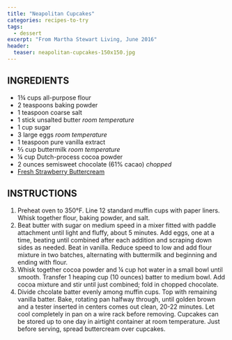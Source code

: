```yaml
---
title: "Neapolitan Cupcakes"
categories: recipes-to-try
tags: 
  - dessert
excerpt: "From Martha Stewart Living, June 2016"
header:
  teaser: neapolitan-cupcakes-150x150.jpg
---
```


## INGREDIENTS
* 1¾ cups all-purpose flour
* 2 teaspoons baking powder
* 1 teaspoon coarse salt
* 1 stick unsalted butter *room temperature*
* 1 cup sugar
* 3 large eggs *room temperature*
* 1 teaspoon pure vanilla extract
* ⅔ cup buttermilk *room temperature*
* ¼ cup Dutch-process cocoa powder
* 2 ounces semisweet chocolate (61% cacao) *chopped*
* [Fresh Strawberry Buttercream](/fresh-strawberry-buttercream/) 

## INSTRUCTIONS
1. Preheat oven to 350°F. Line 12 standard muffin cups with paper liners. Whisk together flour, baking powder, and salt.
2. Beat butter with sugar on medium speed in a mixer fitted with paddle attachment until light and fluffy, about 5 minutes. Add eggs, one at a time, beating until combined after each addition and scraping down sides as needed. Beat in vanilla. Reduce speed to low and add flour mixture in two batches, alternating with buttermilk and beginning and ending with flour.
3. Whisk together cocoa powder and ¼ cup hot water in a small bowl until smooth. Transfer 1 heaping cup (10 ounces) batter to medium bowl. Add cocoa mixture and stir until just combined; fold in chopped chocolate.
4. Divide chcolate batter evenly among muffin cups. Top with remaining vanilla batter. Bake, rotating pan halfway through, until golden brown and a tester inserted in centers comes out clean, 20-22 minutes. Let cool completely in pan on a wire rack before removing. Cupcakes can be stored up to one day in airtight container at room temperature. Just before serving, spread buttercream over cupcakes.

